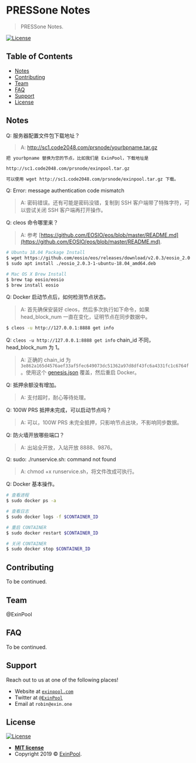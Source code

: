 # PRESSone Notes

> PRESSone Notes.

[![License](http://img.shields.io/:license-mit-blue.svg?style=flat-square)](http://badges.mit-license.org)

## Table of Contents

- [Notes](Notes)
- [Contributing](#contributing)
- [Team](#team)
- [FAQ](#faq)
- [Support](#support)
- [License](#license)

## Notes

Q: 服务器配置文件包下载地址？

> A: http://sc1.code2048.com/prsnode/yourbpname.tar.gz

``` bash
把 yourbpname 替换为您的节点，比如我们是 ExinPool，下载地址是

http://sc1.code2048.com/prsnode/exinpool.tar.gz

可以使用 wget http://sc1.code2048.com/prsnode/exinpool.tar.gz 下载。
```

Q: Error: message authentication code mismatch

> A: 密码错误。还有可能是密码没错，复制到 SSH 客户端带了特殊字符，可以尝试关闭 SSH 客户端再打开操作。

Q: cleos 命令哪里来？

> A: 参考 [https://github.com/EOSIO/eos/blob/master/README.md](https://github.com/EOSIO/eos/blob/master/README.md).

``` bash
# Ubuntu 18.04 Package Install
$ wget https://github.com/eosio/eos/releases/download/v2.0.3/eosio_2.0.3-1-ubuntu-18.04_amd64.deb
$ sudo apt install ./eosio_2.0.3-1-ubuntu-18.04_amd64.deb

# Mac OS X Brew Install
$ brew tap eosio/eosio
$ brew install eosio
```

Q: Docker 启动节点后，如何检测节点状态。

> A: 首先确保安装好 cleos，然后多次执行如下命令，如果 head_block_num 一直在变化，证明节点在同步数据中。

``` bash
$ cleos -u http://127.0.0.1:8888 get info
```

Q: `cleos -u http://127.0.0.1:8888 get info` chain_id 不同，head_block_num 为 1。

> A: 正确的 chain_id 为 `3e862a165d4576aef33af5fec649073dc51362a97d8df43fc6a4331fc1c6764f`。使用这个 [genesis.json](http://sc1.code2048.com/prsnode0306/genesis.json) 覆盖，然后重启 Docker。

Q: 抵押余额没有增加。

> A: 支付超时，耐心等待处理。

Q: 100W PRS 抵押未完成，可以启动节点吗？

> A: 可以，100W PRS 未完全抵押，只影响节点出块，不影响同步数据。

Q: 防火墙开放哪些端口？

> A: 出站全开放，入站开放 8888、9876。

Q: sudo: ./runservice.sh: command not found

> A: chmod +x runservice.sh，将文件改成可执行。

Q: Docker 基本操作。

``` bash
# 查看进程
$ sudo docker ps -a

# 查看日志
$ sudo docker logs -f $CONTAINER_ID

# 重启 CONTAINER
$ sudo docker restart $CONTAINER_ID

# 关闭 CONTAINER
$ sudo docker stop $CONTAINER_ID
```

## Contributing

To be continued.

## Team

@ExinPool

## FAQ

To be continued.

## Support

Reach out to us at one of the following places!

- Website at <a href="https://exinpool.com" target="_blank">`exinpool.com`</a>
- Twitter at <a href="http://twitter.com/ExinPool" target="_blank">`@ExinPool`</a>
- Email at `robin@exin.one`

## License

[![License](http://img.shields.io/:license-mit-blue.svg?style=flat-square)](http://badges.mit-license.org)

- **[MIT license](https://opensource.org/licenses/mit-license.php)**
- Copyright 2019 © <a href="https://exinpool.com" target="_blank">ExinPool</a>.